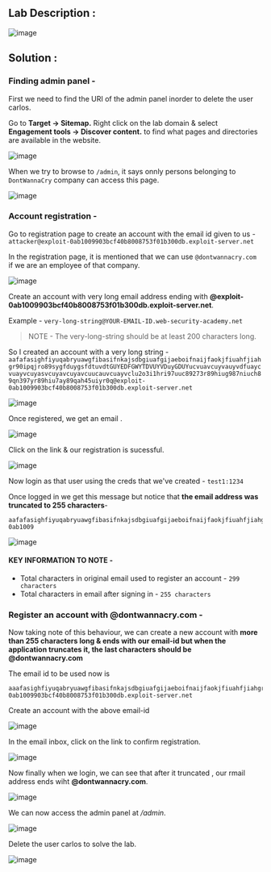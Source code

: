 ## Lab Description :

![image](https://github.com/sh3bu/Portswigger_labs/assets/67383098/ebfe3a1e-bad9-4cbf-9b6d-bbe5c92c3802)

## Solution :

### Finding  admin panel -

First we need to find the  URI of the admin panel  inorder to delete the user carlos.

Go to **Target -> Sitemap.** Right click on the lab domain & select **Engagement tools -> Discover content.** to find what pages and directories are available in the website.

![image](https://github.com/sh3bu/Portswigger_labs/assets/67383098/6c3e8ef2-5155-4b82-800d-9d54e711e63e)


When we try to browse to `/admin`, it says onnly persons belonging to `DontWannaCry` company can access this page.

![image](https://github.com/sh3bu/Portswigger_labs/assets/67383098/4f39aa52-0b24-48de-b792-0878bdd498ab)

### Account registration -

Go to registration page to create an account with the email id given to us - `attacker@exploit-0ab1009903bcf40b8008753f01b300db.exploit-server.net`

In the registration page, it is mentioned that we can use `@dontwannacry.com` if we are an employee of that company.

![image](https://github.com/sh3bu/Portswigger_labs/assets/67383098/e2520013-e1d1-4bcf-8303-72731ab8c472)

Create an account with very long email address ending with **@exploit-0ab1009903bcf40b8008753f01b300db.exploit-server.net**. 

Example - `very-long-string@YOUR-EMAIL-ID.web-security-academy.net`

> NOTE - The very-long-string should be at least 200 characters long.

So I created an account with a very long string - `aafafasighfiyuqabryuawgfibasifnkajsdbgiuafgijaeboifnaijfaokjfiuahfjiahgr90ipqjro89sygfduygsfdtuvdtGUYEDFGWYTDVUYVDuyGDUYucvuavcuyvauyvdfuaycvuayvcuyasvcuyavcuyavcuucauvcuayvclu2o3i1hri97uuc89273r89hiug987niuch89qn397yr89hiu7ay89qah45uiyr0q@exploit-0ab1009903bcf40b8008753f01b300db.exploit-server.net`

![image](https://github.com/sh3bu/Portswigger_labs/assets/67383098/bab76475-7f54-4776-b17c-1b87d622420f)

Once registered, we get an email .

![image](https://github.com/sh3bu/Portswigger_labs/assets/67383098/c9d1cd8b-3687-4de4-8f2b-9de778d0ced9)

Click on the link  & our registration is sucessful.

![image](https://github.com/sh3bu/Portswigger_labs/assets/67383098/fa41e806-cfb4-40e9-a396-1260742c105b)

Now login as that user using the creds that we've created - `test1:1234`

Once logged in we get this message but notice that **the email address was truncated to 255 characters**- 

```
aafafasighfiyuqabryuawgfibasifnkajsdbgiuafgijaeboifnaijfaokjfiuahfjiahgr90ipqjro89sygfduygsfdtuvdtGUYEDFGWYTDVUYVDuyGDUYucvuavcuyvauyvdfuaycvuayvcuyasvcuyavcuyavcuucauvcuayvclu2o3i1hri97uuc89273r89hiug987niuch89qn397yr89hiu7ay89qah45uiyr0q@exploit-0ab1009
```

![image](https://github.com/sh3bu/Portswigger_labs/assets/67383098/03942139-045a-4c05-996d-a5c430050bf3)

#### KEY INFORMATION TO NOTE - 

- Total characters in original email used to register an account - `299 characters`
- Total characters in email after signing in - `255 characters`

### Register an account with @dontwannacry.com -

Now taking note of this behaviour, we can create a new account with **more than 255 characters long & ends with our email-id but  when the application truncates it, the last characters should be @dontwannacry.com**

The email id to be used now is 

```
aaafasighfiyuqabryuawgfibasifnkajsdbgiuafgijaeboifnaijfaokjfiuahfjiahgr90ipqjro89sygfduygsfdtuvdtGUYEDFGWYTDVUYVDuyGDUYucvuavcuyvauyvdfuaycvuayvcuyasvcuyavcuyavcuucauvcuayvclu2o3i1hri97uuc89273r89hiug987niuch89qn397yr89hiu7ay89qah45uiyr0q@dontwannacry.com.exploit-0ab1009903bcf40b8008753f01b300db.exploit-server.net
```
Create an account with the above email-id

![image](https://github.com/sh3bu/Portswigger_labs/assets/67383098/33315eed-576d-4eb1-a18c-a265d1275752)

In the email inbox, click on the link to confirm registration.

![image](https://github.com/sh3bu/Portswigger_labs/assets/67383098/f6f8ab11-435a-461e-88f4-28373b1984b4)


Now finally when we login, we can see that after it truncated , our  rmail address ends wiht **@dontwannacry.com**.

![image](https://github.com/sh3bu/Portswigger_labs/assets/67383098/c3f1bcc3-0420-413a-810f-3171463fc3a6)


We can now access the admin panel at */admin*.

![image](https://github.com/sh3bu/Portswigger_labs/assets/67383098/40313e59-9f73-4a1c-b868-aeba7d54883e)

Delete the user carlos to solve the lab.

![image](https://github.com/sh3bu/Portswigger_labs/assets/67383098/1f137b0e-2b4e-471f-8e2a-105329266d44)
